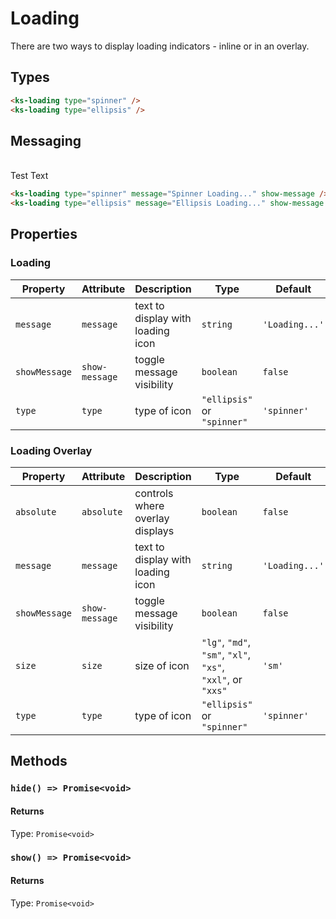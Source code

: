 # Loading

There are two ways to display loading indicators - inline or in an overlay.

## Types

<div class="my-xl">
    <ks-loading type="spinner" />
    <ks-loading type="ellipsis" />
</div>

```html
<ks-loading type="spinner" />
<ks-loading type="ellipsis" />
```

## Messaging

<div class="my-xl">
    <ks-loading type="spinner" message="Spinner Loading..." show-message />
    <br />
    <span>Test Text</span><ks-loading type="ellipsis" message="Ellipsis Loading..." show-message />
</div>

```html
<ks-loading type="spinner" message="Spinner Loading..." show-message />
<ks-loading type="ellipsis" message="Ellipsis Loading..." show-message />
```

## Properties

### Loading

| Property      | Attribute      | Description | Type                                                     | Default        |
| ------------- | -------------- | ----------- | -------------------------------------------------------- | -------------- |
| `message`     | `message`      | text to display with loading icon            | `string`                                                 | `'Loading...'` |
| `showMessage` | `show-message` | toggle message visibility            | `boolean`                                                | `false`    |
| `type`        | `type`         | type of icon            | `"ellipsis"` or `"spinner"` | `'spinner'`         |

### Loading Overlay

| Property      | Attribute      | Description | Type                                                     | Default        |
| ------------- | -------------- | ----------- | -------------------------------------------------------- | -------------- |
| `absolute`    | `absolute`     | controls where overlay displays            | `boolean`                                                | `false`        |
| `message`     | `message`      | text to display with loading icon             | `string`                                                 | `'Loading...'` |
| `showMessage` | `show-message` | toggle message visibility            | `boolean`                                                | `false`    |
| `size`        | `size`         | size of icon            | `"lg"`, `"md"`, `"sm"`, `"xl"`, `"xs"`, `"xxl"`, or `"xxs"` | `'sm'`         |
| `type`        | `type`         | type of icon            | `"ellipsis"` or `"spinner"` | `'spinner'`         |

## Methods

### `hide() => Promise<void>`

#### Returns

Type: `Promise<void>`

### `show() => Promise<void>`

#### Returns

Type: `Promise<void>`
